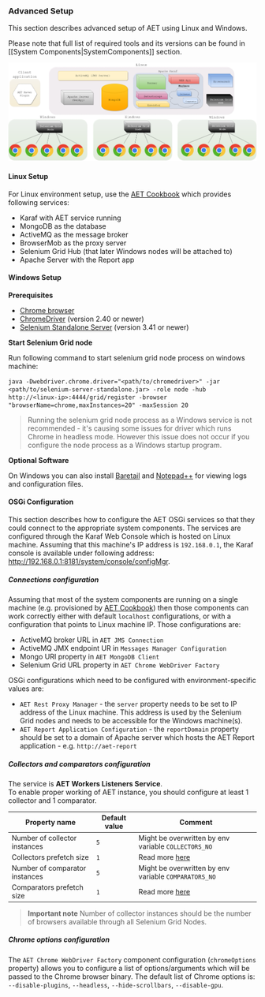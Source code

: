 ### Advanced Setup

This section describes advanced setup of AET using Linux and Windows. 

Please note that full list of required tools and its versions can be found in [[System Components|SystemComponents]] section.

![aet-setup-advanced](assets/diagrams/aet-setup-advanced-grid-scaled.png)

#### Linux Setup

For Linux environment setup, use the [AET Cookbook](https://github.com/wttech/aet-cookbook) which provides following services:
* Karaf with AET service running
* MongoDB as the database
* ActiveMQ as the message broker
* BrowserMob as the proxy server
* Selenium Grid Hub (that later Windows nodes will be attached to)
* Apache Server with the Report app

#### Windows Setup

**Prerequisites**
 * [Chrome browser](https://www.google.com/chrome/browser/desktop/) 
 * [ChromeDriver](https://sites.google.com/a/chromium.org/chromedriver/downloads) (version 2.40 or newer)
 * [Selenium Standalone Server](http://www.seleniumhq.org/download/) (version 3.41 or newer)

**Start Selenium Grid node**

Run following command to start selenium grid node process on windows machine:
```
java -Dwebdriver.chrome.driver="<path/to/chromedriver>" -jar <path/to/selenium-server-standalone.jar> -role node -hub http://<linux-ip>:4444/grid/register -browser "browserName=chrome,maxInstances=20" -maxSession 20
```
> Running the selenium grid node process as a Windows service is not recommended - it's causing some 
issues for driver which runs Chrome in headless mode. However this issue does not occur if you 
configure the node process as a Windows startup program.

**Optional Software**

On Windows you can also install [Baretail](https://www.baremetalsoft.com/baretail/) and [Notepad++](https://notepad-plus-plus.org/download/) for viewing logs and configuration files.

#### OSGi Configuration

This section describes how to configure the AET OSGi services so that they could connect to the appropriate system components.
The services are configured through the Karaf Web Console which is hosted on Linux machine. Assuming that this machine's IP address is `192.168.0.1`, 
the Karaf console is available under following address: http://192.168.0.1:8181/system/console/configMgr.

##### Connections configuration

Assuming that most of the system components are running on a single machine 
(e.g. provisioned by [AET Cookbook](https://github.com/wttech/aet-cookbook)) then those
components can work correctly either with default `localhost` configurations,
or with a configuration that points to Linux machine IP.
Those configurations are:
* ActiveMQ broker URL in `AET JMS Connection`
* ActiveMQ JMX endpoint UR in `Messages Manager Configuration`
* Mongo URI property in `AET MongoDB Client`
* Selenium Grid URL property in `AET Chrome WebDriver Factory`

OSGi configurations which need to be configured with environment-specific values are:
* `AET Rest Proxy Manager` - the `server` property needs to be set to IP address of the Linux machine. This address is used
by the Selenium Grid nodes and needs to be accessible for the Windows machine(s).
* `AET Report Application Configuration` - the `reportDomain` property should be set to a domain 
of Apache server which hosts the AET Report application - e.g. `http://aet-report`

##### Collectors and comparators configuration

The service is **AET Workers Listeners Service**.  
To enable proper working of AET instance, you should configure at least 1 collector and 1 comparator.

| Property name | Default value | Comment |
| ------------- | ----- | ----- |
| Number of collector instances | `5` | Might be overwritten by env variable `COLLECTORS_NO` |
| Collectors prefetch size | `1` | Read more [here](http://activemq.apache.org/what-is-the-prefetch-limit-for.html) |
| Number of comparator instances | `5` | Might be overwritten by env variable `COMPARATORS_NO` |
| Comparators prefetch size | `1` | Read more [here](http://activemq.apache.org/what-is-the-prefetch-limit-for.html) |

> **Important note**
> Number of collector instances should be the number of browsers available through all Selenium Grid Nodes.

##### Chrome options configuration

The `AET Chrome WebDriver Factory` component configuration (`chromeOptions` property) allows you to configure a list of options/arguments 
which will be passed to the Chrome browser binary. The default list of Chrome options is: `--disable-plugins`, `--headless`, `--hide-scrollbars`, `--disable-gpu`.
